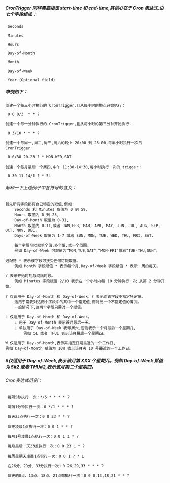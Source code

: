 ##### CronTrigger 同样需要指定 start-time 和 end-time,其核心在于 Cron 表达式,由七个字段组成：
	
	 Seconds 
	
	 Minutes 
	
	 Hours 
	
	 Day-of-Month 
	
	 Month 
	
	 Day-of-Week 
	
	 Year (Optional field)

##### 举例如下：

	创建一个每三小时执行的 CronTrigger,且从每小时的整点开始执行：
	
	 0 0 0/3  * * ?
	
	创建一个每十分钟执行的 CronTrigger,且从每小时的第三分钟开始执行：
	
	 0 3/10 * * * ?
	
	创建一个每周一,周二,周三,周六的晚上 20:00 到 23:00,每半小时执行一次的 CronTrigger：
	
	 0 0/30 20-23 ? * MON-WED,SAT
	
	创建一个每月最后一个周四,中午 11:30-14:30,每小时执行一次的 trigger：
	
	 0 30 11-14/1 ? * 5L

###### 解释一下上述例子中各符号的含义：

	首先所有字段都有自己特定的取值,例如:
		Seconds 和 Minutes 取值为 0 到 59,
		Hours 取值为 0 到 23,
		Day-of-Month 取值为 0-31, 
		Month 取值为 0-11,或者 JAN,FEB, MAR, APR, MAY, JUN, JUL, AUG, SEP, OCT, NOV, DEC.
		Days-of-Week 取值为 1-7 或者 SUN, MON, TUE, WED, THU, FRI, SAT.

		每个字段可以取单个值,多个值,或一个范围,
		例如 Day-of-Week 可取值为“MON,TUE,SAT”,“MON-FRI”或者“TUE-THU,SUN”。
	
	通配符 * 表示该字段可接受任何可能取值。
		例如 Month 字段赋值 * 表示每个月,Day-of-Week 字段赋值 * 表示一周的每天。
	
	/ 表示开始时刻与间隔时段。
		例如 Minutes 字段赋值 2/10 表示在一个小时内每 10 分钟执行一次,从第 2 分钟开始。
	
	? 仅适用于 Day-of-Month 和 Day-of-Week。? 表示对该字段不指定特定值。
		适用于需要对这两个字段中的其中一个指定值,而对另一个不指定值的情况。
		一般情况下,这两个字段只需对一个赋值。
	
	L 仅适用于 Day-of-Month 和 Day-of-Week。
		L 用于 Day-of-Month 表示该月最后一天。
		L 单独用于 Day-of-Week 表示周六,否则表示一个月最后一个星期几,
			例如 5L 或者 THUL 表示该月最后一个星期四。
	
	W 仅适用于 Day-of-Month,表示离指定日期最近的一个工作日,
	例如 Day-of-Month 赋值为 10W 表示该月离 10 号最近的一个工作日。

##### #仅适用于 Day-of-Week,表示该月第 XXX 个星期几。例如 Day-of-Week 赋值为 5#2 或者 THU#2,表示该月第二个星期四。


###### Cron表达式范例：

     每隔5秒执行一次：*/5 * * * * ?

     每隔1分钟执行一次：0 */1 * * * ?

     每天23点执行一次：0 0 23 * * ?

     每天凌晨1点执行一次：0 0 1 * * ?

     每月1号凌晨1点执行一次：0 0 1 1 * ?

     每月最后一天23点执行一次：0 0 23 L * ?

     每周星期天凌晨1点实行一次：0 0 1 ? * L

     在26分、29分、33分执行一次：0 26,29,33 * * * ?

     每天的0点、13点、18点、21点都执行一次：0 0 0,13,18,21 * * ?

